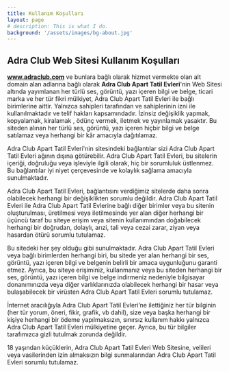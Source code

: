 ```yaml
---
title: Kullanım Koşulları
layout: page
# description: This is what I do.
background: '/assets/images/bg-about.jpg'
---
```

## Adra Club Web Sitesi Kullanım Koşulları

**www.adraclub.com** ve bunlara bağlı olarak hizmet vermekte olan alt domain alan adlarına bağlı olarak **Adra Club Apart Tatil Evleri**'nin Web Sitesi altında yayımlanan her türlü ses, görüntü, yazı içeren bilgi ve belge, ticari marka ve her tür fikri mülkiyet, Adra Club Apart Tatil Evleri ile bağlı birimlerine aittir. Yalnızca sahipleri tarafından ve sahiplerinin izni ile kullanılmaktadır ve telif hakları kapsamındadır. İzinsiz değişiklik yapmak, kopyalamak, kiralamak , ödünç vermek, iletmek ve yayınlamak yasaktır. Bu siteden alınan her türlü ses, görüntü, yazı içeren hiçbir bilgi ve belge satılamaz veya herhangi bir kâr amacıyla dağıtılamaz.

Adra Club Apart Tatil Evleri'nin sitesindeki bağlantılar sizi Adra Club Apart Tatil Evleri ağının dışına götürebilir. Adra Club Apart Tatil Evleri, bu sitelerin içeriği, doğruluğu veya işleviyle ilgili olarak, hiç bir sorumluluk üstlenmez. Bu bağlantılar iyi niyet çerçevesinde ve kolaylık sağlama amacıyla sunulmaktadır.

Adra Club Apart Tatil Evleri, bağlantısını verdiğimiz sitelerde daha sonra olabilecek herhangi bir değişiklikten sorumlu değildir. Adra Club Apart Tatil Evleri ile Adra Club Apart Tatil Evlerine bağlı diğer birimler veya bu sitenin oluşturulması, üretilmesi veya iletilmesinde yer alan diğer herhangi bir üçüncü taraf bu siteye erişim veya sitenin kullanımından doğabilecek herhangi bir doğrudan, dolaylı, arızi, tali veya cezai zarar, ziyan veya hasardan ötürü sorumlu tutulamaz.

Bu sitedeki her şey olduğu gibi sunulmaktadır. Adra Club Apart Tatil Evleri veya bağlı birimlerden herhangi biri, bu sitede yer alan herhangi bir ses, görüntü, yazı içeren bilgi ve belgenin belirli bir amaca uygunluğunu garanti etmez. Ayrıca, bu siteye erişiminiz, kullanmanız veya bu siteden herhangi bir ses, görüntü, yazı içeren bilgi ve belge indirmeniz nedeniyle bilgisayar donanımınızda veya diğer varlıklarınızda olabilecek herhangi bir hasar veya bulaşabilecek bir virüsten Adra Club Apart Tatil Evleri sorumlu tutulamaz.

İnternet aracılığıyla Adra Club Apart Tatil Evleri’ne ilettiğiniz her tür bilginin (her tür yorum, öneri, fikir, grafik, vb dahil), size veya başka herhangi bir kişiye herhangi bir ödeme yapılmaksızın, sınırsız kullanım hakkı yalnızca Adra Club Apart Tatil Evleri mülkiyetine geçer. Ayrıca, bu tür bilgiler tarafımızca gizli tutulmak zorunda değildir.

18 yaşından küçüklerin, Adra Club Apart Tatil Evleri Web Sitesine, velileri veya vasilerinden izin almaksızın bilgi sunmalarından Adra Club Apart Tatil Evleri sorumlu tutulamaz.